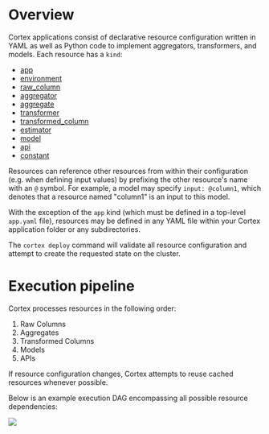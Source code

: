 # Overview

Cortex applications consist of declarative resource configuration written in YAML as well as Python code to implement aggregators, transformers, and models. Each resource has a `kind`:

* [app](app.md)
* [environment](environments.md)
* [raw_column](raw-columns.md)
* [aggregator](aggregators.md)
* [aggregate](aggregates.md)
* [transformer](transformers.md)
* [transformed_column](transformed-columns.md)
* [estimator](estimators.md)
* [model](models.md)
* [api](apis.md)
* [constant](constants.md)

Resources can reference other resources from within their configuration (e.g. when defining input values) by prefixing the other resource's name with an `@` symbol. For example, a model may specify `input: @column1`, which denotes that a resource named "column1" is an input to this model.

With the exception of the `app` kind (which must be defined in a top-level `app.yaml` file), resources may be defined in any YAML file within your Cortex application folder or any subdirectories.

The `cortex deploy` command will validate all resource configuration and attempt to create the requested state on the cluster.

# Execution pipeline

Cortex processes resources in the following order:

1. Raw Columns
1. Aggregates
1. Transformed Columns
1. Models
1. APIs

If resource configuration changes, Cortex attempts to reuse cached resources whenever possible.

Below is an example execution DAG encompassing all possible resource dependencies:

<img src='https://s3-us-west-2.amazonaws.com/cortex-public/dag.png'>
